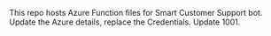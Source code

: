 This repo hosts Azure Function files for Smart Customer Support bot.
Update the Azure details, replace the Credentials.
Update 1001.
